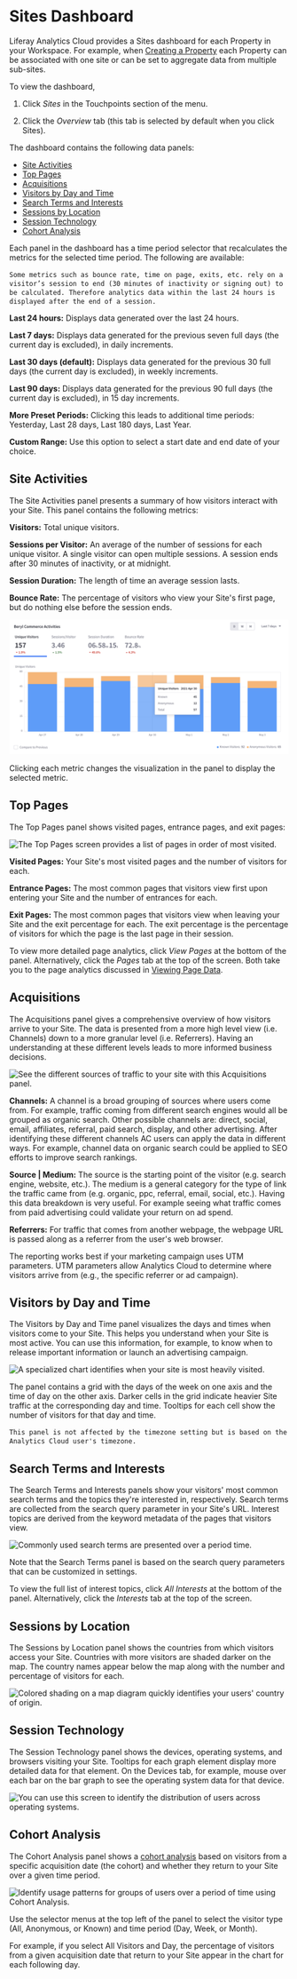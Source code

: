 # Sites Dashboard

Liferay Analytics Cloud provides a Sites dashboard for each Property in your Workspace. For example, when [Creating a Property](../getting-started/connecting-data-sources/tracking-sites-and-individuals-using-properties.md#creating-a-property) each Property can be associated with one site or can be set to aggregate data from multiple sub-sites.

To view the dashboard,

1. Click *Sites* in the Touchpoints section of the menu.

1. Click the *Overview* tab (this tab is selected by default when you click Sites). 

The dashboard contains the following data panels:

* [Site Activities](#site-activities)
* [Top Pages](#top-pages)
* [Acquisitions](#acquisitions)
* [Visitors by Day and Time](#visitors-by-day-and-time)
* [Search Terms and Interests](#search-terms-and-interests)
* [Sessions by Location](#sessions-by-location)
* [Session Technology](#session-technology)
* [Cohort Analysis](#cohort-analysis)

Each panel in the dashboard has a time period selector that recalculates the metrics for the selected time period. The following are available:

```Note::
Some metrics such as bounce rate, time on page, exits, etc. rely on a visitor’s session to end (30 minutes of inactivity or signing out) to be calculated. Therefore analytics data within the last 24 hours is displayed after the end of a session.
```

**Last 24 hours:** Displays data generated over the last 24 hours. 

**Last 7 days:** Displays data generated for the previous seven full days (the current day is excluded), in daily increments.

**Last 30 days (default):** Displays data generated for the previous 30 full days (the current day is excluded), in weekly increments.

**Last 90 days:** Displays data generated for the previous 90 full days (the current day is excluded), in 15 day increments.

**More Preset Periods:** Clicking this leads to additional time periods: Yesterday, Last 28 days, Last 180 days, Last Year.

**Custom Range:** Use this option to select a start date and end date of your choice.

## Site Activities

The Site Activities panel presents a summary of how visitors interact with your Site. This panel contains the following metrics:

**Visitors:** Total unique visitors.

**Sessions per Visitor:** An average of the number of sessions for each unique visitor. A single visitor can open multiple sessions. A session ends after 30 minutes of inactivity, or at midnight.

**Session Duration:** The length of time an average session lasts.

**Bounce Rate:** The percentage of visitors who view your Site's first page, but do nothing else before the session ends.

![Site Activities include a visualization of data points over a period of time.](./sites-dashboard/images/01.png)

Clicking each metric changes the visualization in the panel to display the selected metric. 

## Top Pages

The Top Pages panel shows visited pages, entrance pages, and exit pages:

![The Top Pages screen provides a list of pages in order of most visited.](./sites-dashboard/images/02.png)

**Visited Pages:** Your Site's most visited pages and the number of visitors for each.

**Entrance Pages:** The most common pages that visitors view first upon entering your Site and the number of entrances for each.

**Exit Pages:** The most common pages that visitors view when leaving your Site and the exit percentage for each. The exit percentage is the percentage of visitors for which the page is the last page in their session.

To view more detailed page analytics, click *View Pages* at the bottom of the panel. Alternatively, click the *Pages* tab at the top of the screen. Both take you to the page analytics discussed in [Viewing Page Data](touchpoints.md#viewing-page-data).

## Acquisitions

The Acquisitions panel gives a comprehensive overview of how visitors arrive to your Site. The data is presented from a more high level view (i.e. Channels) down to a more granular level (i.e. Referrers). Having an understanding at these different levels leads to more informed business decisions. 

![See the different sources of traffic to your site with this Acquisitions panel.](./sites-dashboard/images/03.png)

**Channels:** A channel is a broad grouping of sources where users come from. For example, traffic coming from different search engines would all be grouped as organic search. Other possible channels are: direct, social, email, affiliates, referral, paid search, display, and other advertising. After identifying these different channels AC users can apply the data in different ways. For example, channel data on organic search could be applied to SEO efforts to improve search rankings.

**Source | Medium:** The source is the starting point of the visitor (e.g. search engine, website, etc.). The medium is a general category for the type of link the traffic came from (e.g. organic, ppc, referral, email, social, etc.). Having this data breakdown is very useful. For example seeing what traffic comes from paid advertising could validate your return on ad spend.

**Referrers:** For traffic that comes from another webpage, the webpage URL is passed along as a referrer from the user's web browser. 

The reporting works best if your marketing campaign uses UTM parameters. UTM parameters allow Analytics Cloud to determine where visitors arrive from (e.g., the specific referrer or ad campaign).

## Visitors by Day and Time

The Visitors by Day and Time panel visualizes the days and times when visitors come to your Site. This helps you understand when your Site is most active. You can use this information, for example, to know when to release important information or launch an advertising campaign.

![A specialized chart identifies when your site is most heavily visited.](./sites-dashboard/images/04.png)

The panel contains a grid with the days of the week on one axis and the time of day on the other axis. Darker cells in the grid indicate heavier Site traffic at the corresponding day and time. Tooltips for each cell show the number of visitors for that day and time.

```Note::
This panel is not affected by the timezone setting but is based on the Analytics Cloud user's timezone.
```

## Search Terms and Interests

The Search Terms and Interests panels show your visitors' most common search terms and the topics they're interested in, respectively. Search terms are collected from the search query parameter in your Site's URL. Interest topics are derived from the keyword metadata of the pages that visitors view. 

![Commonly used search terms are presented over a period time.](./sites-dashboard/images/05.png)

Note that the Search Terms panel is based on the search query parameters that can be customized in settings.

To view the full list of interest topics, click *All Interests* at the bottom of the panel. Alternatively, click the *Interests* tab at the top of the screen.

## Sessions by Location

The Sessions by Location panel shows the countries from which visitors access your Site. Countries with more visitors are shaded darker on the map. The country names appear below the map along with the number and percentage of visitors for each.

![Colored shading on a map diagram quickly identifies your users' country of origin.](./sites-dashboard/images/06.png)

## Session Technology

The Session Technology panel shows the devices, operating systems, and browsers visiting your Site. Tooltips for each graph element display more detailed data for that element. On the Devices tab, for example, mouse over each bar on the bar graph to see the operating system data for that device.

![You can use this screen to identify the distribution of users across operating systems.](./sites-dashboard/images/07.png)

## Cohort Analysis

The Cohort Analysis panel shows a [cohort analysis](https://en.wikipedia.org/wiki/Cohort_analysis) based on visitors from a specific acquisition date (the cohort) and whether they return to your Site over a given time period. 

![Identify usage patterns for groups of users over a period of time using Cohort Analysis.](./sites-dashboard/images/08.png)

Use the selector menus at the top left of the panel to select the visitor type (All, Anonymous, or Known) and time period (Day, Week, or Month).

For example, if you select All Visitors and Day, the percentage of visitors from a given acquisition date that return to your Site appear in the chart for each following day.